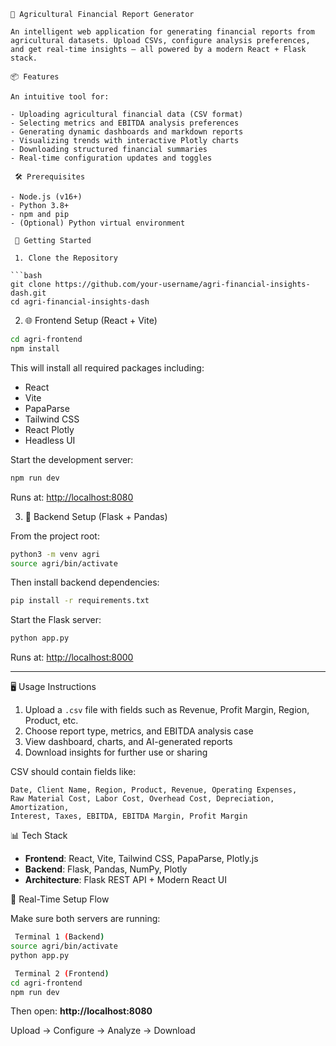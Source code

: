 ```
🌾 Agricultural Financial Report Generator

An intelligent web application for generating financial reports from agricultural datasets. Upload CSVs, configure analysis preferences, and get real-time insights — all powered by a modern React + Flask stack.

📦 Features

An intuitive tool for:

- Uploading agricultural financial data (CSV format)
- Selecting metrics and EBITDA analysis preferences
- Generating dynamic dashboards and markdown reports
- Visualizing trends with interactive Plotly charts
- Downloading structured financial summaries
- Real-time configuration updates and toggles

 🛠️ Prerequisites

- Node.js (v16+)
- Python 3.8+
- npm and pip
- (Optional) Python virtual environment

 🚀 Getting Started

 1. Clone the Repository

```bash
git clone https://github.com/your-username/agri-financial-insights-dash.git
cd agri-financial-insights-dash
```

 2. 🌐 Frontend Setup (React + Vite)

```bash
cd agri-frontend
npm install
```

This will install all required packages including:
- React
- Vite
- PapaParse
- Tailwind CSS
- React Plotly
- Headless UI

Start the development server:

```bash
npm run dev
```

Runs at: [http://localhost:8080](http://localhost:8080)

 3. 🔧 Backend Setup (Flask + Pandas)

From the project root:

```bash
python3 -m venv agri
source agri/bin/activate
```

Then install backend dependencies:

```bash
pip install -r requirements.txt
```

Start the Flask server:

```bash
python app.py
```

Runs at: [http://localhost:8000](http://localhost:8000)

---

 🖥️ Usage Instructions

1. Upload a `.csv` file with fields such as Revenue, Profit Margin, Region, Product, etc.
2. Choose report type, metrics, and EBITDA analysis case
3. View dashboard, charts, and AI-generated reports
4. Download insights for further use or sharing

CSV should contain fields like:

```
Date, Client Name, Region, Product, Revenue, Operating Expenses,
Raw Material Cost, Labor Cost, Overhead Cost, Depreciation, Amortization,
Interest, Taxes, EBITDA, EBITDA Margin, Profit Margin
```

 📊 Tech Stack

- **Frontend**: React, Vite, Tailwind CSS, PapaParse, Plotly.js
- **Backend**: Flask, Pandas, NumPy, Plotly
- **Architecture**: Flask REST API + Modern React UI

 🧠 Real-Time Setup Flow

Make sure both servers are running:

```bash
 Terminal 1 (Backend)
source agri/bin/activate
python app.py

 Terminal 2 (Frontend)
cd agri-frontend
npm run dev
```

Then open: **http://localhost:8080**

Upload → Configure → Analyze → Download

```
